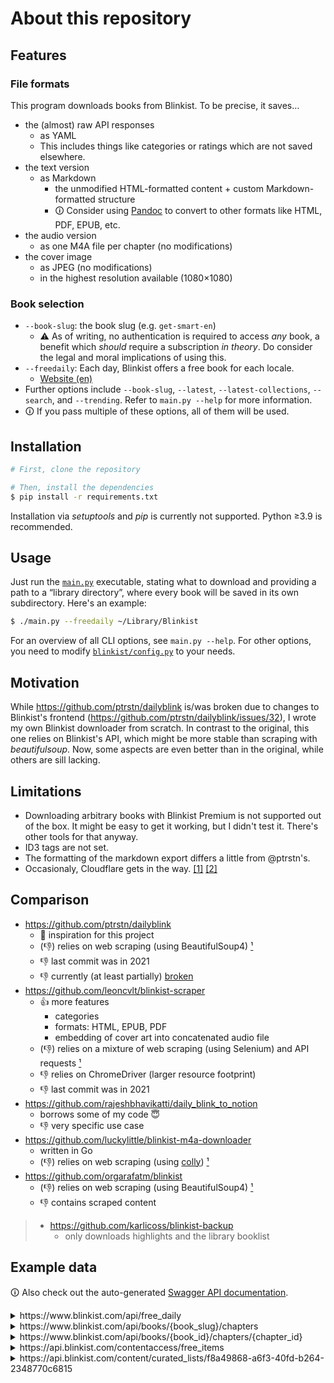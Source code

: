 # About this repository

## Features
### File formats
This program downloads books from Blinkist.
To be precise, it saves…
- the (almost) raw API responses
  - as YAML
  - This includes things like categories or ratings which are not saved elsewhere.
- the text version
  - as Markdown
    - the unmodified HTML-formatted content + custom Markdown-formatted structure
    - 🛈 Consider using [Pandoc](https://pandoc.org/) to convert to other formats like HTML, PDF, EPUB, etc.
- the audio version
  - as one M4A file per chapter (no modifications)
- the cover image
  - as JPEG (no modifications)
  - in the highest resolution available (1080×1080)

### Book selection
- `--book-slug`: the book slug (e.g. `get-smart-en`)
  - ⚠️ As of writing, no authentication is required to access _any_ book, a benefit which _should_ require a subscription _in theory_. Do consider the legal and moral implications of using this.
- `--freedaily`: Each day, Blinkist offers a free book for each locale.
  - [Website (en)](https://www.blinkist.com/en/content/daily)
- Further options include `--book-slug`, `--latest`, `--latest-collections`, `--search`, and `--trending`. Refer to `main.py --help` for more information.
- 🛈 If you pass multiple of these options, all of them will be used.

## Installation

```bash
# First, clone the repository

# Then, install the dependencies
$ pip install -r requirements.txt
```

Installation via _setuptools_ and _pip_ is currently not supported.
Python ≥3.9 is recommended.

## Usage
Just run the [`main.py`](main.py) executable, stating what to download and providing a path to a “library directory”, where every book will be saved in its own subdirectory.
Here's an example:
```bash
$ ./main.py --freedaily ~/Library/Blinkist
```
For an overview of all CLI options, see `main.py --help`.
For other options, you need to modify [`blinkist/config.py`](blinkist/config.py) to your needs.


## Motivation
While https://github.com/ptrstn/dailyblink is/was broken due to changes to Blinkist's frontend (https://github.com/ptrstn/dailyblink/issues/32),
I wrote my own Blinkist downloader from scratch.
In contrast to the original, this one relies on Blinkist's API, which might be more stable than scraping with *beautifulsoup*.
Now, some aspects are even better than in the original, while others are sill lacking.

## Limitations
- Downloading arbitrary books with Blinkist Premium is not supported out of the box. It might be easy to get it working, but I didn't test it. There's other tools for that anyway.
- ID3 tags are not set.
- The formatting of the markdown export differs a little from @ptrstn's.
- Occasionaly, Cloudflare gets in the way.
[[1]](https://github.com/ptrstn/dailyblink/issues/32#issuecomment-1155508522)
[[2]](https://github.com/NicoWeio/blinkist/issues/1)

## Comparison
- https://github.com/ptrstn/dailyblink
  - 🏅 inspiration for this project
  - (👎) relies on web scraping (using BeautifulSoup4) [¹](https://github.com/ptrstn/dailyblink/blob/master/dailyblink/core.py)
  - 👎 last commit was in 2021
  - 👎 currently (at least partially) [broken](https://github.com/ptrstn/dailyblink/issues/32)
- https://github.com/leoncvlt/blinkist-scraper
  - 👍 more features
    - categories
    - formats: HTML, EPUB, PDF
    - embedding of cover art into concatenated audio file
  - (👎) relies on a mixture of web scraping (using Selenium) and API requests [¹](https://github.com/leoncvlt/blinkist-scraper/blob/master/blinkistscraper/scraper.py)
  - 👎 relies on ChromeDriver (larger resource footprint)
  - 👎 last commit was in 2021
- https://github.com/rajeshbhavikatti/daily_blink_to_notion
  - borrows some of my code 😇
  - 👎 very specific use case
- https://github.com/luckylittle/blinkist-m4a-downloader
  - written in Go
  - (👎) relies on web scraping (using [colly](https://github.com/gocolly/colly)) [¹](https://github.com/luckylittle/blinkist-m4a-downloader/blob/master/download/download.go)
- https://github.com/orgarafatm/blinkist
  - (👎) relies on web scraping (using BeautifulSoup4) [¹](https://github.com/orgarafatm/blinkist/blob/master/blinkist_daily_scraper.py)
  - 👎 contains scraped content

> - https://github.com/karlicoss/blinkist-backup
>   - only downloads highlights and the library booklist

## Example data
🛈 Also check out the auto-generated [Swagger API documentation](https://nicoweio.github.io/blinkist/).

<details>
<summary>
    https://www.blinkist.com/api/free_daily
</summary>

```json
{
    "book": {
        "id": "628223936cee0700089119c9",
        "kind": "book",
        "slug": "the-4-stages-of-psychological-safety-en",
        "title": "The 4 Stages of Psychological Safety",
        "subtitle": "Defining the Path to Inclusion and Innovation",
        "subtitleHtmlSafe": "Defining the Path to Inclusion and Innovation",
        "aboutTheBook": "<p><em>The 4 Stages of Psychological Safety </em>(2020) is a practical handbook for creating and maintaining psychological safety in the workplace. In order for employees to take risks, ask questions, challenge the status quo, and make mistakes –&nbsp;all while learning and growing –&nbsp;they have to feel included and safe. This book shows how leaders can reduce social friction while encouraging collaboration and innovation.</p>",
        "buyOnAmazonUrl": "/en/books/the-4-stages-of-psychological-safety-en/purchase",
        "author": "Timothy R. Clark",
        "truncatedAuthor": "Timothy R. Clark",
        "sourceAuthor": "Timothy R. Clark",
        "url": "/en/books/the-4-stages-of-psychological-safety-en",
        "browseUrl": "/en/nc/browse/books/the-4-stages-of-psychological-safety-en",
        "previewUrl": "/en/books/the-4-stages-of-psychological-safety-en",
        "readingDuration": 9,
        "minutesToRead": 9,
        "isAudio": true,
        "readCount": null,
        "image": {
            "default": {
                "src": "https://images.blinkist.io/images/books/628223936cee0700089119c9/1_1/470.jpg",
                "srcset": {
                    "2x": "https://images.blinkist.io/images/books/628223936cee0700089119c9/1_1/640.jpg"
                }
            },
            "sources": [
                {
                    "media": "xs",
                    "src": "https://images.blinkist.io/images/books/628223936cee0700089119c9/1_1/470.jpg",
                    "srcset": {
                        "2x": "https://images.blinkist.io/images/books/628223936cee0700089119c9/1_1/640.jpg"
                    }
                },
                {
                    "media": "s",
                    "src": "https://images.blinkist.io/images/books/628223936cee0700089119c9/1_1/640.jpg",
                    "srcset": {
                        "2x": "https://images.blinkist.io/images/books/628223936cee0700089119c9/1_1/1080.jpg"
                    }
                },
                {
                    "media": "m",
                    "src": "https://images.blinkist.io/images/books/628223936cee0700089119c9/1_1/250.jpg",
                    "srcset": {
                        "2x": "https://images.blinkist.io/images/books/628223936cee0700089119c9/1_1/470.jpg"
                    }
                }
            ]
        },
        "audioUrl": "https://hls.blinkist.io/bibs/628223936cee0700089119c9/628223936cee0700089119cb-T1652696046.m4a?Expires=1654617121&Signature=VuyioBHQEDE~ExCpKbib9rBYzjtxsls3EQo6ZCLN0fY~GaFiU9Cb1pV5Xzo1-4Xdef8IlRMWHXZdLFtAOpmmWqcnC2z8ySekv8wFrSmZcPxbQGdi-AstNtVMzTRQVKniy6Kx3Xc2lCswJdnwP0j3okC4Z~ijkcEn91EqTHZhtpEwkBjPEg2hX433tKnc1yFHU4DQpcbe6977fuaCyKZZjXRL4jYXRhRXgvMcqLs8ST3cS49lfzuqfG1kSJxBo7PJ~mvT9HsrSH91aEHW2XBtgfoiwrNVdxQBm9gGSHNoVun0kJa8DABagDRMdFHkr0~pF7XPfrNJGGO6DhIUVNdCmw__&Key-Pair-Id=APKAJXJM6BB7FFZXUB4A",
        "chaptersLength": 5,
        "hasAudio": true,
        "language": "en",
        "freeDaily": null,
        "category": {
            "title": "Management & Leadership",
            "sprite": "management-and-leadership",
            "slug": "management-and-leadership-en"
        },
        "averageRating": 4.2,
        "categories": [
            {
                "id": "54788e1066333100094b0000",
                "url": "/en/nc/categories/management-and-leadership-en",
                "sprite": "management-and-leadership",
                "slug": "management-and-leadership-en",
                "title": "Management & Leadership",
                "subtitle": "Every great leader has unique secrets to success, but what’s one they all agree on? Books! Read up, step up, and shine."
            },
            {
                "id": "5b868435b238e1000726ccba",
                "url": "/en/nc/categories/career-and-success-en",
                "sprite": "career-and-success",
                "slug": "career-and-success-en",
                "title": "Career & Success",
                "subtitle": "With these titles, climbing the job ladder will be as easy as 1-2-3."
            }
        ]
    },
    "endTimestamp": 1654639199
}
```
</details>

<details>
<summary>
    https://www.blinkist.com/api/books/{book_slug}/chapters
</summary>

```json
{
   "book":{…},
   "chapters":[
      {
         "id":"628223936cee0700089119ca",
         "order_no":0,
         "action_title":"What’s in it for me? Learn how to encourage innovation through inclusion in your team or organization."
      },
      {
         "id":"628223936cee0700089119cb",
         "order_no":1,
         "action_title":"To create inclusion safety, make sure team members feel unconditionally included from the very beginning."
      },
      {
         "id":"628223936cee0700089119cc",
         "order_no":2,
         "action_title":"To provide learner safety, create an environment where failure isn’t just accepted – it’s rewarded."
      },
      {
         "id":"628223936cee0700089119cd",
         "order_no":3,
         "action_title":"To provide contributor safety, get to know your team, limit your tell-to-ask ratio, and help colleagues think beyond their roles."
      },
      {
         "id":"628223936cee0700089119ce",
         "order_no":4,
         "action_title":"Democratize innovation by fostering challenger safety."
      },
      {
         "id":"628223936cee0700089119cf",
         "order_no":5,
         "action_title":"Final summary"
      }
   ],
   "current_chapter_id":"None"
}
```
</details>

<details>
<summary>
    https://www.blinkist.com/api/books/{book_id}/chapters/{chapter_id}
</summary>

```json
{
   "id":"628223936cee0700089119ca",
   "order_no":0,
   "action_title":"What’s in it for me? Learn how to encourage innovation through inclusion in your team or organization.",
   "text":"<p>Congrats! You’re in the luxurious position of choosing between two teams you could work with. Let’s go ahead and meet them.</p>\\n<p>\\n </p>\\n<p>This is the first team’s office. Notice that? The air is stiff. [shortened as to not violate their copyright]</p>",
   "audio_url":"https://hls.blinkist.io/bibs/628223936cee0700089119c9/628223936cee0700089119ca-T1652696046.m4a",
   "signed_audio_url":"https://hls.blinkist.io/bibs/628223936cee0700089119c9/628223936cee0700089119ca-T1652696046.m4a?Expires=1654621635&Signature=PFcksN0ISh~J6YjzWQKsJYaQUbmW0Cl~ct4qtiIsfDPxrXjyYxorafH~TdCP4bYsjSuuOeDp1BCEkLtO0HWm3EsLc1T5Cv7LRIS7yuuHpR6GK~72DjKDQBPGWx4JZsWv0Au1VegwfYHEU4sFaz9VvahcJg5u3~FufSEhgygTC3SOGpgfsRTIAOfkvXPhet-d~8u0KAHZudHHkBEVl1w804abVfW-30uvxyuSBBViTkI7r74RyJt~ui42mMO8s314vz6wdMNSgLmF-blKDwU0xXTnskIdSOHI~PS6TT4PEQS~pf1KfsUDLrhr8P61TzUHkCZtricCD1udzRLjYLpEzA__&Key-Pair-Id=APKAJXJM6BB7FFZXUB4A"
}
```
</details>

<details>
<summary>
    https://api.blinkist.com/contentaccess/free_items
</summary>

```json
{
  "items": [
    {
      "item_type": "curated_list",
      "item_id": "f8a49868-a6f3-40fd-b264-2348770c6815"
    },
    {
      "item_type": "book",
      "item_id": "52bec76a3933330008000000"
    },
    {
      "item_type": "episode",
      "item_id": "1055"
    },
    …
  ]
}
```
</details>


<details>
<summary>
    https://api.blinkist.com/content/curated_lists/f8a49868-a6f3-40fd-b264-2348770c6815
</summary>

```json
{
  "curated_list": {
    "id": "1495",
    "position": -1,
    "uuid": "f8a49868-a6f3-40fd-b264-2348770c6815",
    "slug": "how-to-lead-a-team-you-didn-t-hire",
    "title": "How To Lead A Team You Didn't Hire",
    "description": "The Great Resignation has caused many leaders to pursue new roles, often taking charge of pre-existing departments and teams. Starting a new position can be its own steep learning curve, but the margin for error is even smaller when you are managing a team you didn’t hire. How do you earn this team’s respect and make accurate assessments of its current challenges without the context of someone who built it from the ground up? The following two Blinks and two Shortcasts investigate what it means to be a great leader under these circumstances.",
    "short_description": "Four free Blinks and Shortcasts full of tips on how to be a great leader. ",
    "curator_name": "Sally Page",
    "curator_id": "blinkist",
    "etag": 1658845113,
    "language": "en",
    "discoverable": false,
    "published_at": "2022-07-26T14:18:33.000Z",
    "deleted_at": null,
    "kind": "collection",
    "styling": {
      "main_color": null,
      "accent_color": null,
      "text_color": null,
      "text_on_accent_color": null
    },
    "content_items": [
      {
        "id": "14380",
        "position": 1,
        "content_item_type": "book",
        "content_item_id": "52bec76a3933330008000000",
        "description": ""
      },
      {
        "id": "14381",
        "position": 2,
        "content_item_type": "book",
        "content_item_id": "52f1195c35653600110b0000",
        "description": ""
      },
      {
        "id": "14382",
        "position": 3,
        "content_item_type": "episode",
        "content_item_id": "1055",
        "description": ""
      },
      {
        "id": "14383",
        "position": 4,
        "content_item_type": "episode",
        "content_item_id": "1000",
        "description": ""
      }
    ]
  }
}
```
</details>


<!--
<details>
<summary>
    URL
</summary>

```json
DATA
```
</details>
-->

<!-- `https://www.blinkist.com/api/mickey_mouse/setup?…` -->
